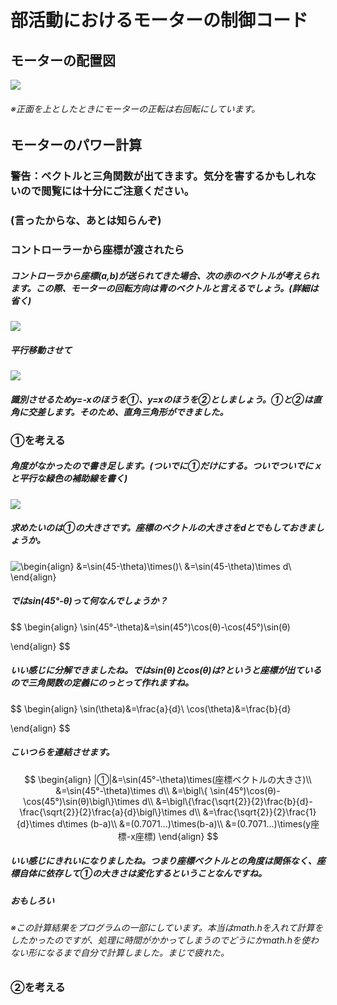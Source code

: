 # 部活動におけるモーターの制御コード

## モーターの配置図

![](https://user-images.githubusercontent.com/75959529/137630187-3db6e2a3-9cfa-41cb-8887-9cf5d0d3379e.jpg)

###### ※正面を上としたときにモーターの正転は右回転にしています。



## モーターのパワー計算

### 警告：ベクトルと三角関数が出てきます。気分を害するかもしれないので閲覧には十分にご注意ください。

### (言ったからな、あとは知らんぞ)



### コントローラーから座標が渡されたら

##### コントローラから座標(a,b)が送られてきた場合、次の赤のベクトルが考えられます。この際、モーターの回転方向は青のベクトルと言えるでしょう。(詳細は省く)

![](https://user-images.githubusercontent.com/75959529/137630275-bd2c12b1-b8b6-4821-81b1-adfa973154c0.jpg)

##### 平行移動させて

![](https://user-images.githubusercontent.com/75959529/137630287-431be732-2e27-4d92-b6ac-652d283c9512.jpg)

##### 識別させるためy=-xのほうを①、y=xのほうを②としましょう。①と②は直角に交差します。そのため、直角三角形ができました。

### ①を考える

##### 角度がなかったので書き足します。(ついでに①だけにする。ついでついでにｘと平行な緑色の補助線を書く)

![](https://user-images.githubusercontent.com/75959529/137630316-bcb17d8f-e7d0-4147-b0d3-831d214753d5.jpg)

##### 求めたいのは①の大きさです。座標のベクトルの大きさをdとでもしておきましょうか。

![\begin{align}
&=\sin(45-\theta)\times()\\
&=\sin(45-\theta)\times d\\
\end{align}](https://render.githubusercontent.com/render/math?math=%5Cdisplaystyle+%5Cbegin%7Balign%7D%0A%26%3D%5Csin%2845-%5Ctheta%29%5Ctimes%28%29%5C%5C%0A%26%3D%5Csin%2845-%5Ctheta%29%5Ctimes+d%5C%5C%0A%5Cend%7Balign%7D)

##### ではsin(45°-θ)って何なんでしょうか？

$$
\begin{align}
\sin(45°-\theta)&=\sin(45°)\cos(θ)-\cos(45°)\sin(θ)

\end{align}
$$

##### いい感じに分解できましたね。ではsin(θ)とcos(θ)は?というと座標が出ているので三角関数の定義にのっとって作れますね。

$$
\begin{align}
\sin(\theta)&=\frac{a}{d}\\
\cos(\theta)&=\frac{b}{d}

\end{align}
$$



##### こいつらを連結させます。

$$
\begin{align}
|①|&=\sin(45°-\theta)\times(座標ベクトルの大きさ)\\
&=\sin(45°-\theta)\times d\\
&=\bigl\{ \sin(45°)\cos(θ)-\cos(45°)\sin(θ)\bigl\}\times d\\
&=\bigl\{\frac{\sqrt{2}}{2}\frac{b}{d}-\frac{\sqrt{2}}{2}\frac{a}{d}\bigl\}\times d\\
&=\frac{\sqrt{2}}{2}\frac{1}{d}\times d\times (b-a)\\
&=(0.7071...)\times(b-a)\\
&=(0.7071...)\times(y座標-x座標)
\end{align}
$$

##### いい感じにきれいになりましたね。つまり座標ベクトルとの角度は関係なく、座標自体に依存して①の大きさは変化するということなんですね。



##### おもしろい



###### ※この計算結果をプログラムの一部にしています。本当はmath.hを入れて計算をしたかったのですが、処理に時間がかかってしまうのでどうにかmath.hを使わない形になるまで自分で計算しました。まじで疲れた。



### ②を考える


